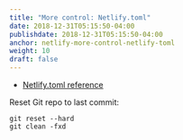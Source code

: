 ```yaml
---
title: "More control: Netlify.toml"
date: 2018-12-31T05:15:50-04:00
publishdate: 2018-12-31T05:15:50-04:00
anchor: netlify-more-control-netlify-toml
weight: 10
draft: false
---
```


* [Netlify.toml reference](https://www.netlify.com/docs/netlify-toml-reference/)

Reset Git repo to last commit:

```shell
git reset --hard
git clean -fxd
```
